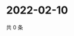 # 2022-02-10

共 0 条

<!-- BEGIN WEIBO -->
<!-- 最后更新时间 Thu Feb 10 2022 21:11:35 GMT+0800 (China Standard Time) -->

<!-- END WEIBO -->

